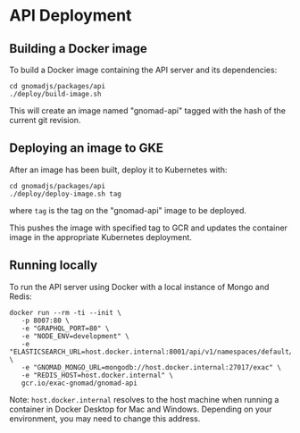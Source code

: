 # API Deployment

## Building a Docker image

To build a Docker image containing the API server and its dependencies:

```shell
cd gnomadjs/packages/api
./deploy/build-image.sh
```

This will create an image named "gnomad-api" tagged with the hash of the current git revision.

## Deploying an image to GKE

After an image has been built, deploy it to Kubernetes with:

```shell
cd gnomadjs/packages/api
./deploy/deploy-image.sh tag
```

where `tag` is the tag on the "gnomad-api" image to be deployed.

This pushes the image with specified tag to GCR and updates the container image in the appropriate
Kubernetes deployment.

## Running locally

To run the API server using Docker with a local instance of Mongo and Redis:

```shell
docker run --rm -ti --init \
   -p 8007:80 \
   -e "GRAPHQL_PORT=80" \
   -e "NODE_ENV=development" \
   -e "ELASTICSEARCH_URL=host.docker.internal:8001/api/v1/namespaces/default/services/elasticsearch:9200/proxy" \
   -e "GNOMAD_MONGO_URL=mongodb://host.docker.internal:27017/exac" \
   -e "REDIS_HOST=host.docker.internal" \
   gcr.io/exac-gnomad/gnomad-api
```

Note: `host.docker.internal` resolves to the host machine when running a container in Docker Desktop for Mac and Windows.
Depending on your environment, you may need to change this address.
